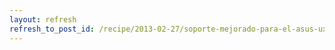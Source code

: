 ```yaml
---
layout: refresh
refresh_to_post_id: /recipe/2013-02-27/soporte-mejorado-para-el-asus-ux32vd.html
---
```

